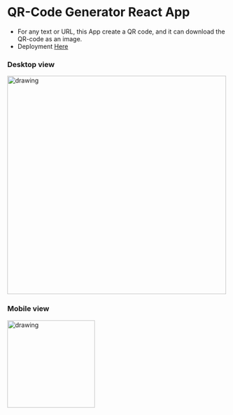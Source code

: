 # QR-Code Generator React App 

- For any text or URL, this App create a QR code, and it can download the QR-code as an image.
- Deployment <a href="https://qrcode-download.web.app/" target="_blank">Here</a>
<p align="center">
  <h3>Desktop view</h3>
  <img src="https://user-images.githubusercontent.com/61626411/200184363-cd91523e-aecd-4d5f-a60f-cd3b3727d755.png" alt="drawing" width="500" />
</p>

<p align="center">
  <h3>Mobile view</h3>
  <img src="https://user-images.githubusercontent.com/61626411/200184588-0d357ca5-3fd8-48ac-94d7-67a43044fb83.png" alt="drawing" width="200"/>
</p>

